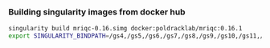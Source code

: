 ### Building singularity images from docker hub
```bash
singularity build mriqc-0.16.simg docker:poldracklab/mriqc:0.16.1
export SINGULARITY_BINDPATH=/gs4,/gs5,/gs6,/gs7,/gs8,/gs9,/gs10,/gs11,/spin1,/scratch,/fdb,/data,/lscratch
```
